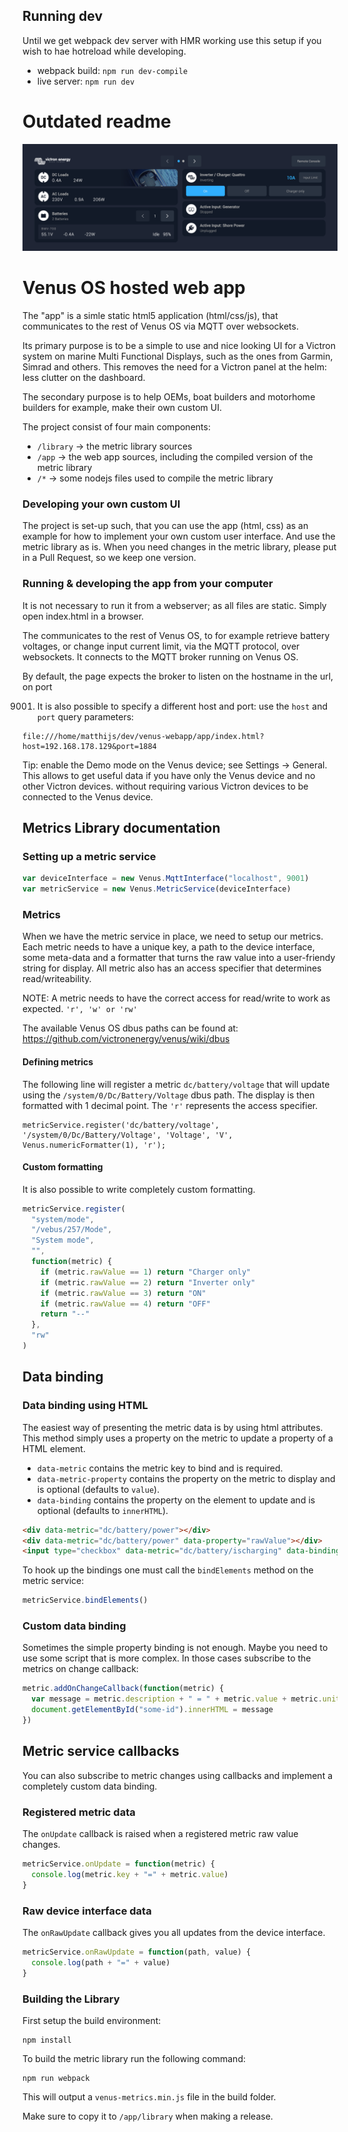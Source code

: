 ## Running dev

Until we get webpack dev server with HMR working use this setup if you wish to hae hotreload while developing.

- webpack build: `npm run dev-compile`
- live server: `npm run dev`

# Outdated readme

![screenshot](/victron-webapp-screenshot.png?raw=true)

# Venus OS hosted web app

The "app" is a simle static html5 application (html/css/js), that communicates to the
rest of Venus OS via MQTT over websockets.

Its primary purpose is to be a simple to use and nice looking UI for a Victron system on
marine Multi Functional Displays, such as the ones from Garmin, Simrad and others. This
removes the need for a Victron panel at the helm: less clutter on the dashboard.

The secondary purpose is to help OEMs, boat builders and motorhome builders for example,
make their own custom UI.

The project consist of four main components:

- `/library` -> the metric library sources
- `/app` -> the web app sources, including the compiled version of the metric library
- `/*` -> some nodejs files used to compile the metric library

### Developing your own custom UI

The project is set-up such, that you can use the app (html, css) as an example for how
to implement your own custom user interface. And use the metric library as is. When
you need changes in the metric library, please put in a Pull Request, so we keep one
version.

### Running & developing the app from your computer

It is not necessary to run it from a webserver; as all files are static. Simply open
index.html in a browser.

The communicates to the rest of Venus OS, to for example retrieve battery voltages, or
change input current limit, via the MQTT protocol, over websockets. It connects to the
MQTT broker running on Venus OS.

By default, the page expects the broker to listen on the hostname in the url, on port

9001. It is also possible to specify a different host and port: use the `host` and
      `port` query parameters:


    file:///home/matthijs/dev/venus-webapp/app/index.html?host=192.168.178.129&port=1884

Tip: enable the Demo mode on the Venus device; see Settings -> General. This allows to
get useful data if you have only the Venus device and no other Victron devices. without
requiring various Victron devices to be connected to the Venus device.

## Metrics Library documentation

### Setting up a metric service

```javascript
var deviceInterface = new Venus.MqttInterface("localhost", 9001)
var metricService = new Venus.MetricService(deviceInterface)
```

### Metrics

When we have the metric service in place, we need to setup our metrics. Each metric needs
to have a unique key, a path to the device interface, some meta-data and a formatter that
turns the raw value into a user-friendy string for display. All metric also has an access
specifier that determines read/writeability.

NOTE: A metric needs to have the correct access for read/write to work as expected. `'r', 'w' or 'rw'`

The available Venus OS dbus paths can be found at: <https://github.com/victronenergy/venus/wiki/dbus>

#### Defining metrics

The following line will register a metric `dc/battery/voltage` that will update using the
`/system/0/Dc/Battery/Voltage` dbus path. The display is then formatted with 1 decimal
point. The `'r'` represents the access specifier.

    metricService.register('dc/battery/voltage', '/system/0/Dc/Battery/Voltage', 'Voltage', 'V', Venus.numericFormatter(1), 'r');

#### Custom formatting

It is also possible to write completely custom formatting.

```javascript
metricService.register(
  "system/mode",
  "/vebus/257/Mode",
  "System mode",
  "",
  function(metric) {
    if (metric.rawValue == 1) return "Charger only"
    if (metric.rawValue == 2) return "Inverter only"
    if (metric.rawValue == 3) return "ON"
    if (metric.rawValue == 4) return "OFF"
    return "--"
  },
  "rw"
)
```

## Data binding

### Data binding using HTML

The easiest way of presenting the metric data is by using html attributes. This method
simply uses a property on the metric to update a property of a HTML element.

- `data-metric` contains the metric key to bind and is required.
- `data-metric-property` contains the property on the metric to display and is optional (defaults to `value`).
- `data-binding` contains the property on the element to update and is optional (defaults to `innerHTML`).

```html
<div data-metric="dc/battery/power"></div>
<div data-metric="dc/battery/power" data-property="rawValue"></div>
<input type="checkbox" data-metric="dc/battery/ischarging" data-binding="checked"/>
```

To hook up the bindings one must call the `bindElements` method on the metric service:

```javascript
metricService.bindElements()
```

### Custom data binding

Sometimes the simple property binding is not enough. Maybe you need to use some script that
is more complex. In those cases subscribe to the metrics on change callback:

```javascript
metric.addOnChangeCallback(function(metric) {
  var message = metric.description + " = " + metric.value + metric.unit
  document.getElementById("some-id").innerHTML = message
})
```

## Metric service callbacks

You can also subscribe to metric changes using callbacks and implement a completely custom
data binding.

### Registered metric data

The `onUpdate` callback is raised when a registered metric raw value changes.

```javascript
metricService.onUpdate = function(metric) {
  console.log(metric.key + "=" + metric.value)
}
```

### Raw device interface data

The `onRawUpdate` callback gives you all updates from the device interface.

```javascript
metricService.onRawUpdate = function(path, value) {
  console.log(path + "=" + value)
}
```

### Building the Library

First setup the build environment:

    npm install

To build the metric library run the following command:

    npm run webpack

This will output a `venus-metrics.min.js` file in the build folder.

Make sure to copy it to `/app/library` when making a release.
